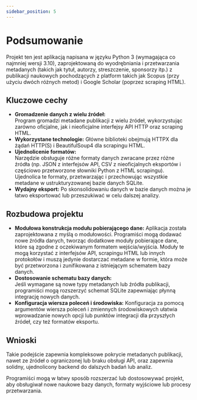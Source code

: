 ```yaml
---
sidebar_position: 5
---
```


# Podsumowanie

Projekt ten jest aplikacją napisana w języku Python 3 (wymagająca co najmniej wersji 3.10), zaprojektowaną 
do wyodrębniania i przetwarzania metadanych (takich jak tytuł, autorzy, streszczenie, sponsorzy itp.) 
z publikacji naukowych pochodzących z platform takich jak Scopus (przy użyciu dwóch różnych metod) 
i Google Scholar (poprzez scraping HTML).

## Kluczowe cechy
- **Gromadzenie danych z wielu źródeł:**  
  Program gromadzi metadane publikacji z wielu źródeł, wykorzystując zarówno oficjalne, jak i nieoficjalne 
  interfejsy API HTTP oraz scraping HTML.
- **Wykorzystane technologie:**
  Główne biblioteki obejmują HTTPX dla żądań HTTP(S) i BeautifulSoup4 dla scrapingu HTML.
- **Ujednolicenie formatów:**  
  Narzędzie obsługuje różne formaty danych zwracane przez różne źródła (np. JSON z interfejsów API, CSV 
  z nieoficjalnych eksportów i częściowo przetworzone słowniki Python z HTML scrapingu). Ujednolica te 
  formaty, przetwarzając i przechowując wszystkie metadane w ustrukturyzowanej bazie danych SQLite.
- **Wydajny eksport:**
  Po skonsolidowaniu danych w bazie danych można je łatwo eksportować lub przeszukiwać w celu dalszej analizy.

## Rozbudowa projektu
- **Modułowa konstrukcja modułu pobierającego dane:**
  Aplikacja została zaprojektowana z myślą o modułowości. Programiści mogą dodawać nowe źródła danych, tworząc dodatkowe 
  moduły pobierające dane, które są zgodne z oczekiwanym formatem wejścia/wyjścia. Moduły te mogą korzystać z 
  interfejsów API, scrapingu HTML lub innych protokołów i muszą jedynie dostarczać metadane w formie, która może być 
  przetworzona i zunifikowana z istniejącym schematem bazy danych.
- **Dostosowanie schematu bazy danych:**  
  Jeśli wymagane są nowe typy metadanych lub źródła publikacji, programiści mogą rozszerzyć schemat SQLite 
  zapewniając płynną integrację nowych danych.
- **Konfiguracja wiersza poleceń i środowiska:**
  Konfiguracja za pomocą argumentów wiersza poleceń i zmiennych środowiskowych ułatwia wprowadzanie nowych opcji 
  lub punktów integracji dla przyszłych źródeł, czy też formatów eksportu.

## Wnioski
Takie podejście zapewnia kompleksowe pokrycie metadanych publikacji, nawet ze źródeł o ograniczonej lub braku 
obsługi API, oraz zapewnia solidny, ujednolicony backend do dalszych badań lub analiz.

Programiści mogą w łatwy sposób rozszerzać lub dostosowywać projekt, aby obsługiwał nowe naukowe bazy danych, formaty 
wyjściowe lub procesy przetwarzania.